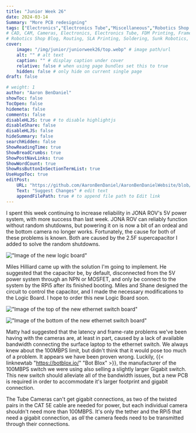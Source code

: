 ```yaml
---
title: "Junior Week 26"
date: 2024-03-14
Summary: "More PCB redesigning"
tags: ["Electronics","Electronics Tube","Miscellaneous","Robotics Shop Blog","Sunk Robotics"]
# CAD, CAM, Cameras, Electronics, Electronics Tube, FDM Printing, Frame, General CAD, Laser Cutting, Manufacturing, Milling, Miscellaneous, PCB Design,
# Robotics Shop Blog, Routing, SLA Printing, Soldering, Sunk Robotics, WAter-Jet Cutting, Watts Water Plaque, General CAD, Machinist's Jack, Turning
cover:
    image: "/img/junior/juniorweek26/top.webp" # image path/url
    alt: "" # alt text
    caption: "" # display caption under cover
    relative: false # when using page bundles set this to true
    hidden: false # only hide on current single page
draft: false

# weight: 1
author: "Aaron BenDaniel"
showToc: false
TocOpen: false
hidemeta: false
comments: false
disableHLJS: true # to disable highlightjs
disableShare: false
disableHLJS: false
hideSummary: false
searchHidden: false
ShowReadingTime: true
ShowBreadCrumbs: true
ShowPostNavLinks: true
ShowWordCount: true
ShowRssButtonInSectionTermList: true
UseHugoToc: true
editPost:
    URL: "https://github.com/AaronBenDaniel/AaronBenDanielWebsite/blob/main/content"
    Text: "Suggest Changes" # edit text
    appendFilePath: true # to append file path to Edit link
---
```


I spent this week continuing to increase reliability in JONA ROV's 5V power system, with more success than last week. JONA ROV can reliably function without random shutdowns, but powering it on is now a bit of an ordeal and the bottom camera no longer works. Fortunately, the cause for both of these problems is known. Both are caused by the 2.5F supercapacitor I added to solve the random shutdowns.

!["Image of the new logic board"](/img/junior/juniorweek26/logic.webp)

Miles Hilliard came up with the solution I'm going to implement. He suggested that the capacitor be, by default, disconnected from the 5V power system through an NPN or MOSFET, and only be connect to the system by the RPi5 after its finished booting. Miles and Shane designed the circuit to control the capacitor, and I made the necessary modifications to the Logic Board. I hope to order this new Logic Board soon.

!["Image of the top of the new ethernet switch board"](/img/junior/juniorweek26/top.webp)

!["Image of the bottom of the new ethernet switch board"](/img/junior/juniorweek26/bottom.webp)

Matty had suggested that the latency and frame-rate problems we've been having with the cameras are, at least in part, caused by a lack of available bandwidth connecting the surface laptop to the ethernet switch. We always knew about the 100MBPS limit, but didn't think that it would pose too much of a problem. It appears we have been proven wrong. Luckily, {{< linknewtab "https://botblox.io/" "Bot Blox" >}}, the manufacturer of the 100MBPS switch we were using also selling a slightly larger Gigabit switch. This new switch should alleviate all of the bandwidth issues, but a new PCB is required in order to accommodate it's larger footprint and gigabit connection.

The Tube Cameras can't get gigabit connections, as two of the twisted pairs in the CAT 5E cable are needed for power, but each individual camera shouldn't need more than 100MBPS. It's only the tether and the RPi5 that need a gigabit connection, as *all* the camera feeds need to be transmitted through their connections.
